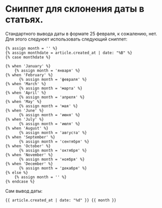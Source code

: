 # Сниппет для склонения даты в статьях.

Стандартного вывода даты в формате 25 февраля, к сожалению, нет.
Для этого следуюет использовать следующий сниппет:

```liquid
{% assign month = '' %}
{% assign monthdate = article.created_at | date: "%B" %}
{% case monthdate %}

{% when 'January' %}
    {% assign month = 'января' %}
{% when 'February' %}
      {% assign month = 'февраля' %}
{% when 'March' %}
      {% assign month = 'марта' %}
{% when 'April' %}
      {% assign month = 'апреля' %}
{% when 'May' %}
      {% assign month = 'мая' %}
{% when 'June' %}
      {% assign month = 'июня' %}
{% when 'July' %}
      {% assign month = 'июля' %}
{% when 'August' %}
      {% assign month = 'августа' %}
{% when 'September' %}
      {% assign month = 'сентября' %}
{% when 'October' %}
      {% assign month = 'октября' %}
{% when 'November' %}
      {% assign month = 'ноября' %}
{% when 'December' %}
      {% assign month = 'декабря' %}
{% else %}
    {% assign month = '' %}
{% endcase %}
```

Сам вывод даты:

```liquid
{{ article.created_at | date: "%d" }} {{ month }}
```
